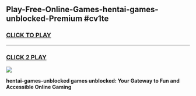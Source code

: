 
## Play-Free-Online-Games-hentai-games-unblocked-Premium #cv1te
<h3>
<a href="https://premium.freeplayer.one?title=hentai-games-unblocked&ref=8M">CLICK TO PLAY</a></h3>
<hr>

<h3>
<a href="https://premium.freeplayer.one?title=hentai-games-unblocked&ref=8M">CLICK 2 PLAY</a>
  
</h3>

<a href="https://premium.freeplayer.one?title=hentai-games-unblocked&ref=8M"><img src="https://clearcache.store/games.png"></a>


**hentai-games-unblocked games unblocked: Your Gateway to Fun and Accessible Online Gaming**
